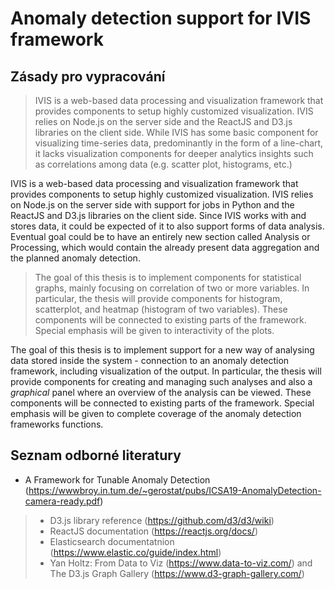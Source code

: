 # Anomaly detection support for IVIS framework

## Zásady pro vypracování

> IVIS is a web-based data processing and visualization framework that provides components to setup highly customized visualization. IVIS relies on Node.js on the server side and the ReactJS and D3.js libraries on the client side. While IVIS has some basic component for visualizing time-series data, predominantly in the form of a line-chart, it lacks visualization components for deeper analytics insights such as correlations among data (e.g. scatter plot, histograms, etc.)

IVIS is a web-based data processing and visualization framework that provides components to setup highly customized visualization. IVIS relies on Node.js on the server side with support for jobs in Python and the ReactJS and D3.js libraries on the client side. Since IVIS works with and stores data, it could be expected of it to also support forms of data analysis. Eventual goal could be to have an entirely new section called Analysis or Processing, which would contain the already present data aggregation and the planned anomaly detection.

> The goal of this thesis is to implement components for statistical graphs, mainly focusing on correlation of two or more variables. In particular, the thesis will provide components for histogram, scatterplot, and heatmap (histogram of two variables). These components will be connected to existing parts of the framework. Special emphasis will be given to interactivity of the plots.

The goal of this thesis is to implement support for a new way of analysing data stored inside the system - connection to an anomaly detection framework, including visualization of the output. In particular, the thesis will provide components for creating and managing such analyses and also a *graphical* panel where an overview of the analysis can be viewed. These components will be connected to existing parts of the framework. Special emphasis will be given to complete coverage of the anomaly detection frameworks functions.

## Seznam odborné literatury

- A Framework for Tunable Anomaly Detection (https://wwwbroy.in.tum.de/~gerostat/pubs/ICSA19-AnomalyDetection-camera-ready.pdf)

>- D3.js library reference (https://github.com/d3/d3/wiki)
>- ReactJS documentation (https://reactjs.org/docs/)
>- Elasticsearch documentatnion (https://www.elastic.co/guide/index.html)
>- Yan Holtz: From Data to Viz (https://www.data-to-viz.com/) and The D3.js Graph Gallery (https://www.d3-graph-gallery.com/)